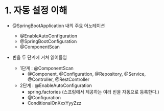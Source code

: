 # 1. 자동 설정 이해

* @SpringBootApplication 내의 주요 어노테이션
  * @EnableAutoConfiguration
  * @SpringBootConfiguration
  * @ComponentScan

* 빈을 두 단계에 거쳐 읽어들임
  * 1단계 : @ComponentScan
    * @Component, @Configuration, @Repository, @Service, @Controller, @RestController
  * 2단계 : @EnableAutoConfiguration
    * spring.factories (스프링에서 제공하는 여러 빈을 자동으로 등록한다.)
    * @Configuration
    * ConditionalOnXxxYyyZzz
    
